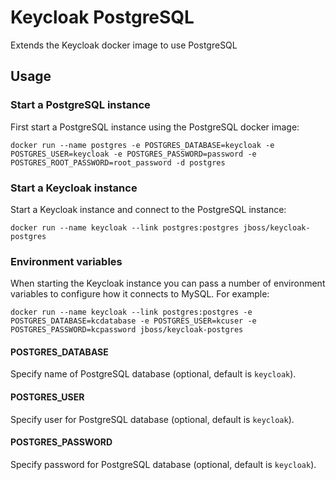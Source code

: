 # Keycloak PostgreSQL

Extends the Keycloak docker image to use PostgreSQL

## Usage

### Start a PostgreSQL instance

First start a PostgreSQL instance using the PostgreSQL docker image:

    docker run --name postgres -e POSTGRES_DATABASE=keycloak -e POSTGRES_USER=keycloak -e POSTGRES_PASSWORD=password -e POSTGRES_ROOT_PASSWORD=root_password -d postgres

### Start a Keycloak instance

Start a Keycloak instance and connect to the PostgreSQL instance:

    docker run --name keycloak --link postgres:postgres jboss/keycloak-postgres

### Environment variables

When starting the Keycloak instance you can pass a number of environment variables to configure how it connects to MySQL. For example:

    docker run --name keycloak --link postgres:postgres -e POSTGRES_DATABASE=kcdatabase -e POSTGRES_USER=kcuser -e POSTGRES_PASSWORD=kcpassword jboss/keycloak-postgres

#### POSTGRES_DATABASE

Specify name of PostgreSQL database (optional, default is `keycloak`).

#### POSTGRES_USER

Specify user for PostgreSQL database (optional, default is `keycloak`).

#### POSTGRES_PASSWORD

Specify password for PostgreSQL database (optional, default is `keycloak`).
